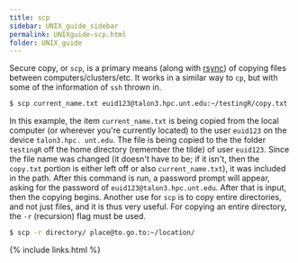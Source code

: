 ```yaml
---
title: scp
sidebar: UNIX_guide_sidebar
permalink: UNIXguide-scp.html
folder: UNIX_guide
---
```


Secure copy, or `scp`, is a primary means (along with
    [rsync](UNIXguide-rsync.html)) of copying files between
    computers/clusters/etc.
It works in a similar way to `cp`, but with some of the information of
`ssh` thrown in.
```bash
$ scp current_name.txt euid123@talon3.hpc.unt.edu:~/testingR/copy.txt
```
In this example, the item `current_name.txt` is being copied from the local
computer (or wherever you're currently located) to the user `euid123` on the
device `talon3.hpc. unt.edu`.
The file is being copied to the the folder `testingR` off the home directory
(remember the tilde) of user `euid123`.
Since the file name was changed (it doesn't have to be; if it isn't, then the
`copy.txt` portion is either left off or also `current_name.txt`),
it was included in the path.
After this command is run, a password prompt will appear, asking for the
password of `euid123@talon3.hpc.unt.edu`.
After that is input, then the copying begins.
Another use for `scp` is to copy entire directories, and not just files, and
it is thus very useful.
For copying an entire directory, the `-r` (recursion) flag must be used.
```bash
$ scp -r directory/ place@to.go.to:~/location/
```

{% include links.html %}
